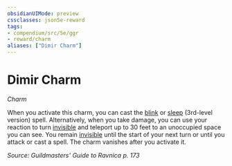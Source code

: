 ```yaml
---
obsidianUIMode: preview
cssclasses: json5e-reward
tags:
- compendium/src/5e/ggr
- reward/charm
aliases: ["Dimir Charm"]
---
```

# Dimir Charm
*Charm*  

When you activate this charm, you can cast the [blink](/Systems/5e/spells/blink.md) or [sleep](/Systems/5e/spells/sleep.md) (3rd-level version) spell. Alternatively, when you take damage, you can use your reaction to turn [invisible](/Systems/5e/rules/conditions.md#invisible) and teleport up to 30 feet to an unoccupied space you can see. You remain [invisible](/Systems/5e/rules/conditions.md#invisible) until the start of your next turn or until you attack or cast a spell. The charm vanishes after you activate it.

*Source: Guildmasters' Guide to Ravnica p. 173*